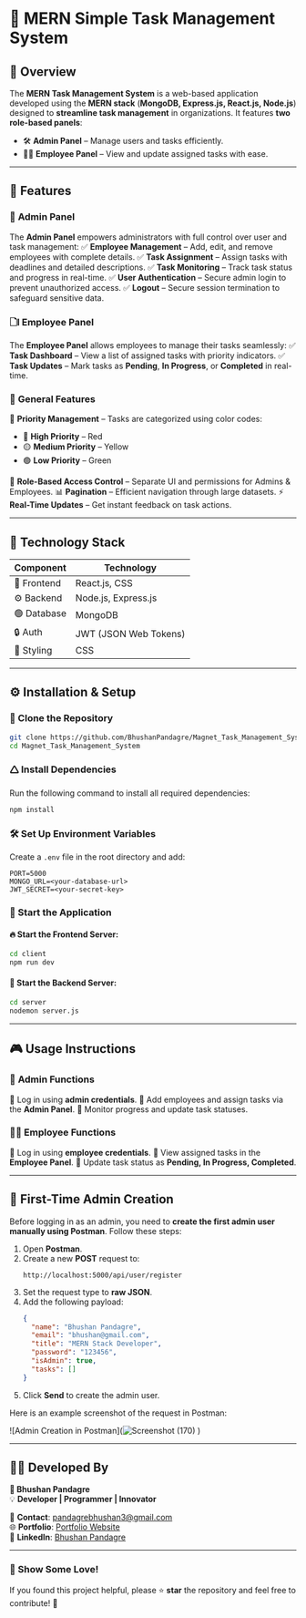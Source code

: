 # 🌟 MERN Simple Task Management System

## 📌 Overview
The **MERN Task Management System** is a web-based application developed using the **MERN stack** (**MongoDB, Express.js, React.js, Node.js**) designed to **streamline task management** in organizations. It features **two role-based panels**:
- 🛠 **Admin Panel** – Manage users and tasks efficiently.
- 👨‍💻 **Employee Panel** – View and update assigned tasks with ease.

---

## 🚀 Features

### 🎯 **Admin Panel**
The **Admin Panel** empowers administrators with full control over user and task management:
✅ **Employee Management** – Add, edit, and remove employees with complete details.
✅ **Task Assignment** – Assign tasks with deadlines and detailed descriptions.
✅ **Task Monitoring** – Track task status and progress in real-time.
✅ **User Authentication** – Secure admin login to prevent unauthorized access.
✅ **Logout** – Secure session termination to safeguard sensitive data.

### 🗋l **Employee Panel**
The **Employee Panel** allows employees to manage their tasks seamlessly:
✅ **Task Dashboard** – View a list of assigned tasks with priority indicators.
✅ **Task Updates** – Mark tasks as **Pending**, **In Progress**, or **Completed** in real-time.

### 🌟 **General Features**
🎨 **Priority Management** – Tasks are categorized using color codes:
   - 🔴 **High Priority** – Red
   - 🟡 **Medium Priority** – Yellow
   - 🟢 **Low Priority** – Green

🔐 **Role-Based Access Control** – Separate UI and permissions for Admins & Employees.
📊 **Pagination** – Efficient navigation through large datasets.
⚡ **Real-Time Updates** – Get instant feedback on task actions.

---

## 🏧 Technology Stack

| Component      | Technology              |
|---------------|------------------------|
| 🎨 Frontend   | React.js, CSS          |
| ⚙️ Backend    | Node.js, Express.js    |
| 🟢 Database   | MongoDB                |
| 🔒 Auth       | JWT (JSON Web Tokens)  |
| 🎨 Styling    | CSS                    |

---

## ⚙️ Installation & Setup

### 👅 Clone the Repository
```bash
git clone https://github.com/BhushanPandagre/Magnet_Task_Management_System.git
cd Magnet_Task_Management_System
```

### 🛆 Install Dependencies
Run the following command to install all required dependencies:
```bash
npm install
```

### 🛠 Set Up Environment Variables
Create a `.env` file in the root directory and add:
```env
PORT=5000
MONGO_URL=<your-database-url>
JWT_SECRET=<your-secret-key>
```

### 🚀 Start the Application

#### 🔥 Start the Frontend Server:
```bash
cd client
npm run dev
```

#### 🚀 Start the Backend Server:
```bash
cd server
nodemon server.js
```

---

## 🎮 Usage Instructions

### 👑 **Admin Functions**
🔹 Log in using **admin credentials**.
🔹 Add employees and assign tasks via the **Admin Panel**.
🔹 Monitor progress and update task statuses.

### 👨‍💻 **Employee Functions**
🔹 Log in using **employee credentials**.
🔹 View assigned tasks in the **Employee Panel**.
🔹 Update task status as **Pending, In Progress, Completed**.

---

## 💪 First-Time Admin Creation
Before logging in as an admin, you need to **create the first admin user manually using Postman**. Follow these steps:

1. Open **Postman**.
2. Create a new **POST** request to:
   ```
   http://localhost:5000/api/user/register
   ```
3. Set the request type to **raw JSON**.
4. Add the following payload:
   ```json
   {
     "name": "Bhushan Pandagre",
     "email": "bhushan@gmail.com",
     "title": "MERN Stack Developer",
     "password": "123456",
     "isAdmin": true,
     "tasks": []
   }
   ```
5. Click **Send** to create the admin user.

Here is an example screenshot of the request in Postman:

![Admin Creation in Postman](![Screenshot (170)](https://github.com/user-attachments/assets/ff56cc46-4c00-4a3d-a792-bc09e1dbf656)
)

---

## 👨‍💻 Developed By

**🚀 Bhushan Pandagre**  
💡 **Developer | Programmer | Innovator**  

💎 **Contact**: [pandagrebhushan3@gmail.com](mailto:pandagrebhushan3@gmail.com)  
🌐 **Portfolio**: [Portfolio Website](https://portfolio-bhushan-ra9f.vercel.app/)  
🌟 **LinkedIn**: [Bhushan Pandagre](https://www.linkedin.com/in/bhushan-pandagre)  

---

### 🌟 Show Some Love!  
If you found this project helpful, please ⭐ **star** the repository and feel free to contribute! 🚀

